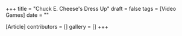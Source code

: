 +++
title = "Chuck E. Cheese's Dress Up"
draft = false
tags = [Video Games]
date = ""

[Article]
contributors = []
gallery = []
+++